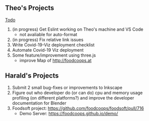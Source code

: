 ## Theo's Projects
[Todo](#todo.md)

1. (in progress) Get Eslint working on Theo's machine and VS Code
    - not avaliable for auto-format
1. (in progress) Fix relative link issues
1. Write Covid-19-Viz deployment checklist 
1. Automate Covid-19 Viz deployment
1. Some feature/improvement using three.js
    - improve Map of http://foodcoops.at

## Harald's Projects 
1. Submit 2 small bug-fixes or improvements to Inkscape
1. Figure out who developer do (or can do) cpu and memory usage profiling (on different platforms?) and improve the developer documentation for Blender
1. Foodsoft project: https://github.com/foodcoops/foodsoft/pull/716
    - Demo Server: https://foodcoops.github.io/demo/
